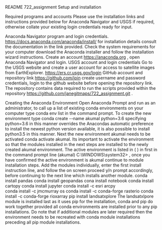 README
722_assignment
Setup and installation

Required programs and accounts 
Please use the installation links and instructions provided below for Anaconda Navigator and USGS if required, otherwise collate your existing login credentials ready for input.

Anaconda Navigator program and login credentials.
https://docs.anaconda.com/anaconda/install/ for installation details consult the documentation in the link provided. Check the system requirements for your computer download the Anaconda installer and follow the installation wizard instructions. Create an account https://anaconda.org , open Anaconda Navigator and login.
USGS account and login credentials
Go to the USGS website and create a user account for access to satellite images from EarthExplorer. https://ers.cr.usgs.gov/login
GitHub account and repository link
https://github.com/join create username and password credentials, login to the github website before opening the repository link. The repository contains data required to run the scripts provided within the repository https://github.com/janegitmaps/722_assignment.git .


Creating the Anaconda Environment
Open Anaconda Prompt and run as an administrator, to call up a list of existing conda environments on your computer type conda env list in the command prompt. To create the new environment type conda create --name akumal python=3.6 specifying python=3.6 in this manner overrides the Anacondas automatic preference to install the newest python version available, it is also possible to install python3.5 in this manner. Next the new environment akumal needs to be activated conda activate akumal. Its important to activate the environment so that the modules installed in the next steps are installed to the newly created akumal environment. The active environment is listed in ( ) in first in the command prompt line (akumal) C:\WINDOWS\system32>  , once you have confirmed the active environment is akumal continue to module installation steps.
Add the modules individually, enter the first install instruction line, and follow the on screen proceed y/n prompt accordingly, before continuing to the next line which installs another module. 
conda install pandas 
conda install geopandas 
cona install notebook
conda install cartopy
conda install jupyter
conda install -c esri arcpy  
conda install -c jmcmurray os
conda install -c conda-forge rasterio
conda install -c conda-forge rioxarray
pip install landsatxplore
The landsatxlpore module is installed last as it uses pip for the installation, conda and pip do work together provided all conda environments are installed prior to any pip installations. Do note that if additional modules are later required then the environment needs to be recreated with conda module installations preceding all pip module installations. 

